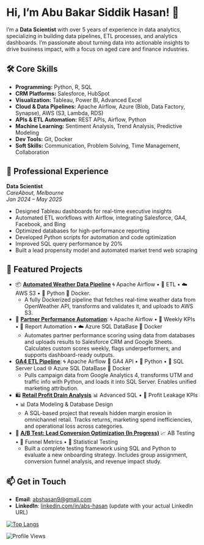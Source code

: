 
<!--
**Learner0112/Learner0112** is a ✨ _special_ ✨ repository because its `README.md` (this file) appears on your GitHub profile.

Here are some ideas to get you started:

- 🔭 I’m currently working on ...
- 🌱 I’m currently learning ...
- 👯 I’m looking to collaborate on ...
- 🤔 I’m looking for help with ...
- 💬 Ask me about ...
- 📫 How to reach me: ...
- 😄 Pronouns: ...
- ⚡ Fun fact: ...
-->


# Hi, I’m Abu Bakar Siddik Hasan! 👋

I’m a **Data Scientist** with over 5 years of experience in data analytics, specializing in building data pipelines, ETL processes, and analytics dashboards. I’m passionate about turning data into actionable insights to drive business impact, with a focus on aged care and finance industries.

## 🛠️ Core Skills

- **Programming:** Python, R, SQL  
- **CRM Platforms:** Salesforce, HubSpot  
- **Visualization:** Tableau, Power BI, Advanced Excel  
- **Cloud & Data Pipelines:** Apache Airflow, Azure (Blob, Data Factory, Synapse), AWS (S3, Lambda, RDS)  
- **APIs & ETL Automation:** REST APIs, Airflow, Python  
- **Machine Learning:** Sentiment Analysis, Trend Analysis, Predictive Modeling  
- **Dev Tools:** Git, Docker  
- **Soft Skills:** Communication, Problem Solving, Time Management, Collaboration  


## 💼 Professional Experience

**Data Scientist**  
*CareAbout, Melbourne*  
_Jan 2024 – May 2025_
- Designed Tableau dashboards for real-time executive insights
- Automated ETL workflows with Airflow, integrating Salesforce, GA4, Facebook, and Bing
- Optimized databases for high-performance reporting
- Developed Python scripts for automation and code optimization
- Improved SQL query performance by 20%
- Built a lead propensity model and automated market trend web scraping

## 🌟 Featured Projects

- 📦 **[Automated Weather Data Pipeline](https://github.com/abs-hasan/automated-weather-data-pipeline)** 🌀 Apache Airflow • 🧪 ETL • ☁️ AWS S3 • 🐍 Python 🐳 Docker.
  - A fully Dockerized pipeline that fetches real-time weather data from OpenWeather API, transforms and validates it, and uploads to AWS S3.
- 🤝 **[Partner Performance Automation](https://github.com/abs-hasan/Partner-Performance-Automation)**: 🌀 Apache Airflow • 📌 Weekly KPIs • 🔗 Report Automation • ☁️ Azure SQL DataBase 🐳 Docker 
  - Automates partner performance scoring using data from databases and uploads results to Salesforce CRM and Google Sheets. Calculates custom scores weekly, flags underperformers, and supports dashboard-ready outputs.
- **[GA4 ETL Pipeline](https://github.com/abs-hasan/GA4-ETL-Pipeline)**: 🌀 Apache Airflow 🔗 GA4 API • 🐍 Python  • 🧮 SQL Server Load 🌐 Azure SQL DataBase 🐳 Docker 
  - Pulls campaign data from Google Analytics 4, transforms UTM and traffic info with Python, and loads it into SQL Server. Enables unified marketing attribution.
- 🛍️ **[Retail Profit Drain Analysis](https://github.com/abs-hasan/Retail-Profit-Drain_Analysis)** 📊 Advanced SQL • 🧾 Profit Leakage KPIs •  📊 Data Modeling & Database Design
  - A SQL-based project that reveals hidden margin erosion in omnichannel retail. Tracks returns, marketing spend inefficiencies, and operational loss across categories.
- 🧪 **[A/B Test: Lead Conversion Optimization (In Progress)](https://github.com/abs-hasan/ab-test-lead-conversion)** 📈 AB Testing • 🎯 Funnel Metrics • 🧮 Statistical Testing
  -  Built a complete testing framework using SQL and Python to evaluate a new onboarding strategy. Includes group assignment, conversion funnel analysis, and revenue impact study.



## 📫 Get in Touch
- **Email**: abshasan9@gmail.com
- **LinkedIn**: [linkedin.com/in/abs-hasan](https://linkedin.com/in/abshasan) (update with your actual LinkedIn URL)



[![Top Langs](https://github-readme-stats.vercel.app/api/top-langs/?username=abs-hasan&layout=compact&theme=radical&hide=swift,c%23)](https://github.com/abs-hasan/github-readme-stats)

![Profile Views](https://komarev.com/ghpvc/?username=abs-hasan)


